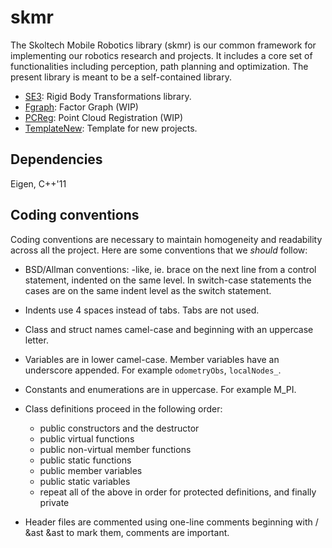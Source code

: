 # skmr
The Skoltech Mobile Robotics library (skmr) is our common framework for implementing our robotics research and projects. It includes a core set of functionalities including perception, path planning and optimization. The present library is meant to be a self-contained library.
* [SE3](https://cdise-bitbucket.skoltech.ru/projects/MR/repos/se3/browse): Rigid Body Transformations library.
* [Fgraph](https://cdise-bitbucket.skoltech.ru/projects/MR/repos/fgraph/browse): Factor Graph (WIP)
* [PCReg](): Point Cloud Registration (WIP)
* [TemplateNew](): Template for new projects.

## Dependencies
Eigen, C++'11

## Coding conventions
Coding conventions are necessary to maintain homogeneity and readability across all the project. Here are some conventions that we _should_ follow:

* BSD/Allman conventions: -like, ie. brace on the next line from a control statement, indented on the same level. In switch-case statements the cases are on the same indent level as the switch statement.
* Indents use 4 spaces instead of tabs. Tabs are not used.
* Class and struct names camel-case and beginning with an uppercase letter.
* Variables are in lower camel-case. Member variables have an underscore appended. For example `odometryObs`, `localNodes_`.
* Constants and enumerations are in uppercase. For example M_PI.
* Class definitions proceed in the following order:

  - public constructors and the destructor
  - public virtual functions
  - public non-virtual member functions
  - public static functions
  - public member variables
  - public static variables
  - repeat all of the above in order for protected definitions, and finally private
* Header files are commented using one-line comments beginning with / &ast &ast to mark them, comments are important.

